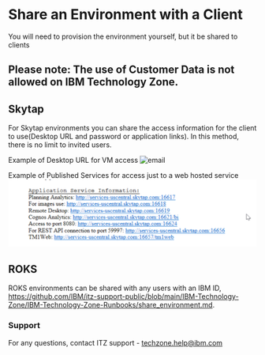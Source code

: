 # Share an Environment with a Client

You will need to provision the environment yourself, but it be shared to clients

## Please note: The use of Customer Data is not allowed on IBM Technology Zone.

## Skytap
For Skytap environments you can share the access information for the client to use(Desktop URL and password or application links).
In this method, there is no limit to invited users.

Example of Desktop URL for VM access
![email](Images/email.png)

Example of Published Services for access just to a web hosted service
![published-service](Images/Defined-port-email.png)


## ROKS
ROKS environments can be shared with any users with an IBM ID, https://github.com/IBM/itz-support-public/blob/main/IBM-Technology-Zone/IBM-Technology-Zone-Runbooks/share_environment.md.


### Support

For any questions, contact ITZ support - techzone.help@ibm.com
